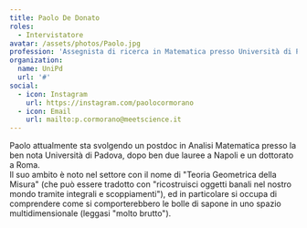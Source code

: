 ```yaml
---
title: Paolo De Donato
roles:
  - Intervistatore
avatar: /assets/photos/Paolo.jpg
profession: 'Assegnista di ricerca in Matematica presso Università di Padova'
organization:
  name: UniPd
  url: '#'
social:
  - icon: Instagram
    url: https://instagram.com/paolocormorano
  - icon: Email
    url: mailto:p.cormorano@meetscience.it
---
```


Paolo attualmente sta svolgendo un postdoc in Analisi Matematica presso la ben nota Università di Padova, dopo ben due lauree a 
Napoli e un dottorato a Roma.  
Il suo ambito è noto nel settore con il nome di "Teoria Geometrica della Misura" (che può essere tradotto con "ricostruisci 
oggetti banali nel nostro mondo tramite integrali e scoppiamenti"), ed in particolare si occupa di comprendere come si 
comporterebbero le bolle di sapone in uno spazio multidimensionale (leggasi "molto brutto").
